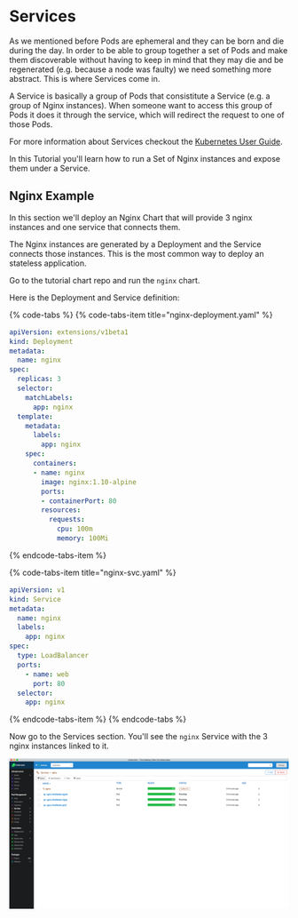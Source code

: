 # Services

As we mentioned before Pods are ephemeral and they can be born and die during the day. In order to be able to group together a set of Pods and make them discoverable without having to keep in mind that they may die and be regenerated \(e.g. because a node was faulty\) we need something more abstract. This is where Services come in.

A Service is basically a group of Pods that consistitute a Service \(e.g. a group of Nginx instances\). When someone want to access this group of Pods it does it through the service, which will redirect the request to one of those Pods.

For more information about Services checkout the [Kubernetes User Guide](http://kubernetes.io/docs/user-guide/services/).

In this Tutorial you'll learn how to run a Set of Nginx instances and expose them under a Service.

## Nginx Example

In this section we'll deploy an Nginx Chart that will provide 3 nginx instances and one service that connects them.

The Nginx instances are generated by a Deployment and the Service connects those instances. This is the most common way to deploy an stateless application.

Go to the tutorial chart repo and run the `nginx` chart.

Here is the Deployment and Service definition:

{% code-tabs %}
{% code-tabs-item title="nginx-deployment.yaml" %}
```yaml
apiVersion: extensions/v1beta1
kind: Deployment
metadata:
  name: nginx
spec:
  replicas: 3
  selector:
    matchLabels:
      app: nginx
  template:
    metadata:
      labels:
        app: nginx
    spec:
      containers:
      - name: nginx
        image: nginx:1.10-alpine
        ports:
        - containerPort: 80
        resources:
          requests:
            cpu: 100m
            memory: 100Mi
```
{% endcode-tabs-item %}

{% code-tabs-item title="nginx-svc.yaml" %}
```yaml
apiVersion: v1
kind: Service
metadata:
  name: nginx
  labels:
    app: nginx
spec:
  type: LoadBalancer
  ports:
    - name: web
      port: 80
  selector:
    app: nginx
```
{% endcode-tabs-item %}
{% endcode-tabs %}

Now go to the Services section. You'll see the `nginx` Service with the 3 nginx instances linked to it.

![Pod Management &amp;gt; Nginx Service with 3 Ready Pods](../.gitbook/assets/nginx-service.png)



